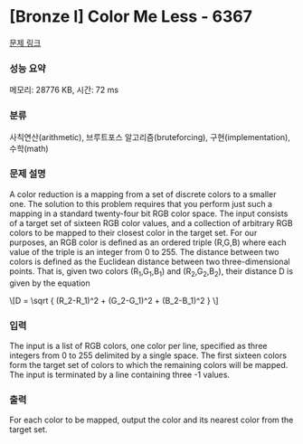 # [Bronze I] Color Me Less - 6367 

[문제 링크](https://www.acmicpc.net/problem/6367) 

### 성능 요약

메모리: 28776 KB, 시간: 72 ms

### 분류

사칙연산(arithmetic), 브루트포스 알고리즘(bruteforcing), 구현(implementation), 수학(math)

### 문제 설명

<p>A color reduction is a mapping from a set of discrete colors to a smaller one. The solution to this problem requires that you perform just such a mapping in a standard twenty-four bit RGB color space. The input consists of a target set of sixteen RGB color values, and a collection of arbitrary RGB colors to be mapped to their closest color in the target set. For our purposes, an RGB color is defined as an ordered triple (R,G,B) where each value of the triple is an integer from 0 to 255. The distance between two colors is defined as the Euclidean distance between two three-dimensional points. That is, given two colors (R<sub>1</sub>,G<sub>1</sub>,B<sub>1</sub>) and (R<sub>2</sub>,G<sub>2</sub>,B<sub>2</sub>), their distance D is given by the equation</p>

<p>\[D = \sqrt { (R_2-R_1)^2 + (G_2-G_1)^2 + (B_2-B_1)^2 } \]</p>

### 입력 

 <p>The input is a list of RGB colors, one color per line, specified as three integers from 0 to 255 delimited by a single space. The first sixteen colors form the target set of colors to which the remaining colors will be mapped. The input is terminated by a line containing three -1 values.</p>

### 출력 

 <p>For each color to be mapped, output the color and its nearest color from the target set.</p>

